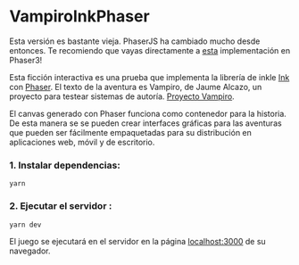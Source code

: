 # VampiroInkPhaser

Esta versión es bastante vieja. PhaserJS ha cambiado mucho desde entonces. Te recomiendo que vayas directamente a [esta](https://github.com/delacannon/vampiro-ink-phaser3) implementación en Phaser3!

Esta ficción interactiva es una prueba que implementa la librería de inkle [Ink](https://github.com/inkle/ink) con [Phaser](https://github.com/photonstorm/phaser). El texto de la aventura es Vampiro, de Jaume Alcazo, un proyecto para testear sistemas de autoría. [Proyecto Vampiro](http://wiki.caad.es/Proyecto_Vampiro).

El canvas generado con Phaser funciona como contenedor para la historia. De esta manera se se pueden crear interfaces gráficas para las aventuras que pueden ser fácilmente empaquetadas para su distribución en aplicaciones web, móvil y de escritorio.

### 1. Instalar dependencias:

`yarn`

### 2. Ejecutar el servidor :

`yarn dev`

El juego se ejecutará en el servidor en la página [localhost:3000](http://localhost:3000) de su navegador.
